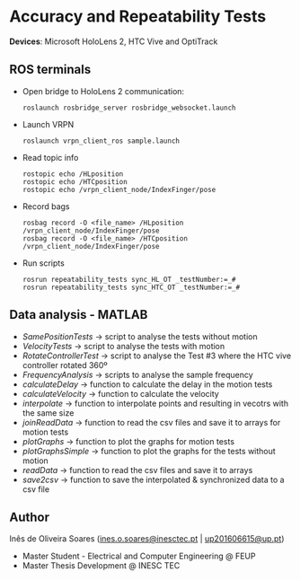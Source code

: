 # Accuracy and Repeatability Tests

**Devices**: Microsoft HoloLens 2, HTC Vive and OptiTrack

## ROS terminals
- Open bridge to HoloLens 2 communication:

      roslaunch rosbridge_server rosbridge_websocket.launch

- Launch VRPN

      roslaunch vrpn_client_ros sample.launch

- Read topic info

      rostopic echo /HLposition
      rostopic echo /HTCposition
      rostopic echo /vrpn_client_node/IndexFinger/pose

- Record bags

      rosbag record -O <file_name> /HLposition /vrpn_client_node/IndexFinger/pose
      rosbag record -O <file_name> /HTCposition /vrpn_client_node/IndexFinger/pose

- Run scripts

      rosrun repeatability_tests sync_HL_OT _testNumber:=_#
      rosrun repeatability_tests sync_HTC_OT _testNumber:=_#

## Data analysis - MATLAB
- *SamePositionTests* -> script to analyse the tests without motion
- *VelocityTests* -> script to analyse the tests with motion
- *RotateControllerTest* -> script to analyse the Test #3 where the HTC vive controller rotated 360º
- *FrequencyAnalysis* -> scripts to analyse the sample frequency
- *calculateDelay* -> function to calculate the delay in the motion tests
- *calculateVelocity* -> function to calculate the velocity
- *interpolate* -> function to interpolate points and resulting in vecotrs with the same size
- *joinReadData* -> function to read the csv files and save it to arrays for motion tests
- *plotGraphs* -> function to plot the graphs for motion tests
- *plotGraphsSimple* -> function to plot the graphs for the tests without motion
- *readData* -> function to read the csv files and save it to arrays
- *save2csv* -> function to save the interpolated & synchronized data to a csv file

## Author
Inês de Oliveira Soares (ines.o.soares@inesctec.pt | up201606615@up.pt)
- Master Student - Electrical and Computer Engineering @ FEUP
- Master Thesis Development @ INESC TEC
